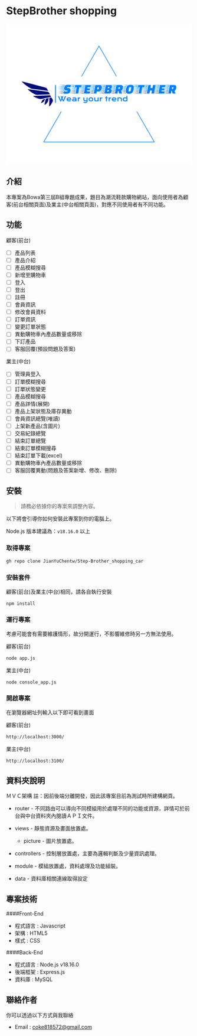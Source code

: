 # StepBrother shopping 

![專案封面圖](./shopping%20car%20back/views/pictures/stepbrother-logo.svg)

## 介紹
 本專案為Bowa第三屆B組專題成果，題目為潮流鞋款購物網站，面向使用者為顧客(前台相關頁面)及業主(中台相關頁面)，對應不同使用者有不同功能。


## 功能
顧客(前台)

- [ ] 產品列表
- [ ] 產品介紹
- [ ] 產品模糊搜尋
- [ ] 新增至購物車
- [ ] 登入
- [ ] 登出
- [ ] 註冊
- [ ] 會員資訊 
- [ ] 修改會員資料
- [ ] 訂單資訊
- [ ] 變更訂單狀態
- [ ] 異動購物車內產品數量或移除
- [ ] 下訂產品
- [ ] 客服回覆(預設問題及答案)

業主(中台)

- [ ] 管理員登入
- [ ] 訂單模糊搜尋
- [ ] 訂單狀態變更
- [ ] 產品模糊搜尋
- [ ] 產品詳情(展開)
- [ ] 產品上架狀態及庫存異動
- [ ] 會員資訊總覽(唯讀) 
- [ ] 上架新產品(含圖片)
- [ ] 交易紀錄總覽
- [ ] 結束訂單總覽
- [ ] 結束訂單模糊搜尋
- [ ] 結束訂單下載(excel)
- [ ] 異動購物車內產品數量或移除
- [ ] 客服回覆異動(問題及答案新增、修改、刪除)

## 安裝

> 請務必依據你的專案來調整內容。

以下將會引導你如何安裝此專案到你的電腦上。

Node.js 版本建議為：`v18.16.0` 以上

### 取得專案

```bash
gh repo clone JianYuChentw/Step-Brother_shopping_car
```

### 安裝套件

顧客(前台)及業主(中台)相同，請各自執行安裝

```bash
npm install
```

### 運行專案

考慮可能會有需要維護情形，故分開運行，不影響維修時另一方無法使用。

顧客(前台)
```bash
node app.js
```

業主(中台)

```bash
node console_app.js
```

### 開啟專案

在瀏覽器網址列輸入以下即可看到畫面

顧客(前台)
```bash
http://localhost:3000/
```

業主(中台)
```bash
http://localhost:3100/
```

## 資料夾說明

ＭＶＣ架構
註：因前後端分離開發，因此該專案目前為測試時所建構網頁。

- router - 不同路由可以導向不同模組用於處理不同的功能或資源，詳情可於前台與中台資料夾內閱讀ＡＰＩ文件。
 
- views - 靜態資源及畫面放置處。
  - picture - 圖片放置處。
  
- controllers - 控制層放置處，主要為邏輯判斷及少量資訊處理。
  
- module - 模組放置處，資料處理及功能組裝。
- data - 資料庫相關連線取得設定



## 專案技術

####Front-End
- 程式語言 : Javascript
- 架構 : HTML5
- 樣式 : CSS

####Back-End

- 程式語言 : Node.js v18.16.0
- 後端框架 : Express.js
- 資料庫 : MySQL


## 聯絡作者


你可以透過以下方式與我聯絡

- Email : coke818572@gmail.com

